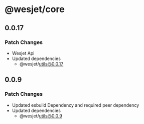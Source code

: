 # @wesjet/core

## 0.0.17

### Patch Changes

- Wesjet Api
- Updated dependencies
  - @wesjet/utils@0.0.17

## 0.0.9

### Patch Changes

- Updated esbuild Dependency and required peer dependency
- Updated dependencies
  - @wesjet/utils@0.0.9
